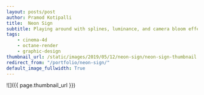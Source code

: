 ```yaml
---
layout: posts/post
author: Pramod Kotipalli
title:  Neon Sign
subtitle: Playing around with splines, luminance, and camera bloom effects
tags:
    - cinema-4d
    - octane-render
    - graphic-design
thumbnail_url: /static/images/2019/05/12/neon-sign/neon-sign-thumbnail.png
redirect_from: "/portfolio/neon-sign/"
default_image_fullwidth: True
---
```


![]({{ page.thumbnail_url }})
